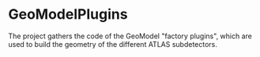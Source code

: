 # GeoModelPlugins

The project gathers the code of the GeoModel "factory plugins", which are used to build the geometry of the different ATLAS subdetectors.